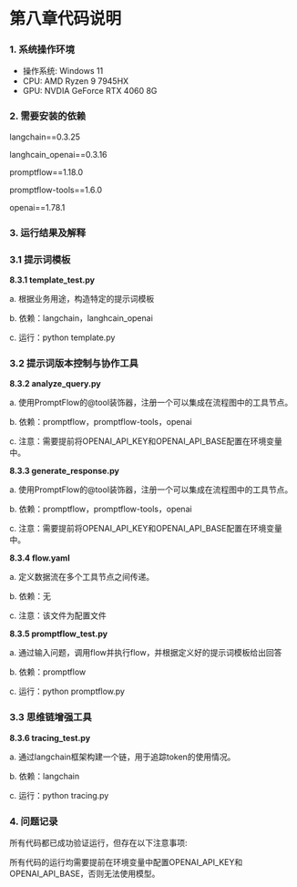 # 第八章代码说明

### 1.  系统操作环境

- 操作系统: Windows 11
- CPU: AMD Ryzen 9 7945HX
- GPU: NVDIA GeForce RTX 4060 8G

### 2.  需要安装的依赖

langchain==0.3.25

langhcain_openai==0.3.16

promptflow==1.18.0

promptflow-tools==1.6.0

openai==1.78.1

### 3.  运行结果及解释

### 3.1 提示词模板

**8.3.1 template_test.py**

a.  根据业务用途，构造特定的提示词模板

b.  依赖：langchain，langhcain_openai

c.   运行：python template.py



### 3.2 提示词版本控制与协作工具

**8.3.2 analyze_query.py**

a.  使用PromptFlow的@tool装饰器，注册一个可以集成在流程图中的工具节点。

b.  依赖：promptflow，promptflow-tools，openai

c.   注意：需要提前将OPENAI_API_KEY和OPENAI_API_BASE配置在环境变量中。



**8.3.3 generate_response.py**

a.  使用PromptFlow的@tool装饰器，注册一个可以集成在流程图中的工具节点。

b.  依赖：promptflow，promptflow-tools，openai

c.   注意：需要提前将OPENAI_API_KEY和OPENAI_API_BASE配置在环境变量中。



**8.3.4 flow.yaml**

a.  定义数据流在多个工具节点之间传递。

b.  依赖：无

c.   注意：该文件为配置文件



**8.3.5 promptflow_test.py**

a.  通过输入问题，调用flow并执行flow，并根据定义好的提示词模板给出回答

b.  依赖：promptflow

c.   运行：python promptflow.py



### 3.3 思维链增强工具

**8.3.6 tracing_test.py**

a.   通过langchain框架构建一个链，用于追踪token的使用情况。

b.   依赖：langchain

c.   运行：python tracing.py



### 4.  问题记录

所有代码都已成功验证运行，但存在以下注意事项:

所有代码的运行均需要提前在环境变量中配置OPENAI_API_KEY和OPENAI_API_BASE，否则无法使用模型。
